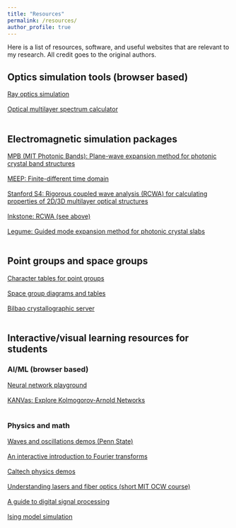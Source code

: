```yaml
---
title: "Resources"
permalink: /resources/
author_profile: true
---
```


Here is a list of resources, software, and useful websites that are relevant to my research. All credit goes to the original authors.

## Optics simulation tools (browser based)
[Ray optics simulation](https://phydemo.app/ray-optics/) <br/><br/>
[Optical multilayer spectrum calculator](https://www.filmetrics.com/reflectance-calculator)<br/><br/>

## Electromagnetic simulation packages
[MPB (MIT Photonic Bands): Plane-wave expansion method for photonic crystal band structures](https://mpb.readthedocs.io/en/stable/)<br/><br/>
[MEEP: Finite-different time domain](https://meep.readthedocs.io/en/latest/)<br/><br/>
[Stanford S4: Rigorous coupled wave analysis (RCWA) for calculating properties of 2D/3D multilayer optical structures](https://web.stanford.edu/group/fan/S4/)<br/><br/>
[Inkstone: RCWA (see above)](https://github.com/alexysong/inkstone)<br/><br/>
[Legume: Guided mode expansion method for photonic crystal slabs](https://github.com/fancompute/legume)<br/><br/>

## Point groups and space groups
[Character tables for point groups](http://symmetry.jacobs-university.de/)<br/><br/>
[Space group diagrams and tables](http://img.chem.ucl.ac.uk/sgp/large/sgp.htm)<br/><br/>
[Bilbao crystallographic server](https://www.cryst.ehu.es/)<br/><br/>

## Interactive/visual learning resources for students
### AI/ML (browser based)
[Neural network playground](https://playground.tensorflow.org/)<br/><br/>
[KANVas: Explore Kolmogorov-Arnold Networks](https://kanvas.deepverse.tech/#/kan)<br/><br/>

### Physics and math
[Waves and oscillations demos (Penn State)](https://www.acs.psu.edu/drussell/demos.html)<br/><br/>
[An interactive introduction to Fourier transforms](https://www.jezzamon.com/fourier/)<br/><br/>
[Caltech physics demos](https://www.physicsdemos.caltech.edu/)<br/><br/>
[Understanding lasers and fiber optics (short MIT OCW course)](https://ocw.mit.edu/courses/res-6-005-understanding-lasers-and-fiberoptics-spring-2008/resources/laser-fundamentals-i/)<br/><br/>
[A guide to digital signal processing](https://pysdr.org/index.html)<br/><br/>
[Ising model simulation](https://mattbierbaum.github.io/ising.js/)<br/><br/>


